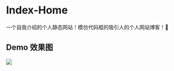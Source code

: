 # Index-Home
一个自我介绍的个人静态网站！模仿代码框的吸引人的个人网站博客！🤞

## Demo 效果图

<img src="http://img.haoranzing.top/za/index-demo.png" >
